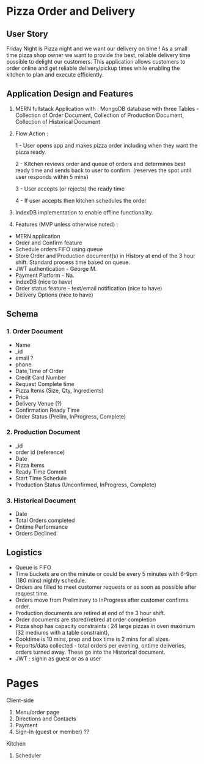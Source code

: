 # Pizza Order and Delivery
## User Story
Friday Night is Pizza night and we want our delivery on time !  As a small time pizza shop owner we want to provide the best, reliable delivery time possible to delight our customers.  This application allows customers to order online and get reliable delivery/pickup times while enabling the kitchen to plan and execute efficiently.  


## Application Design and Features 

1. MERN fullstack Application  with :
     MongoDB database with three Tables - Collection of Order Document, Collection  of Production Document, Collection of Historical Document

2. Flow Action : 

    1 - User opens app and makes pizza order including when they want the pizza ready.

    2 - Kitchen reviews order and queue of orders and determines best ready time and sends back to user to confirm. 
    (reserves the spot until user responds within 5 mins)

    3 - User accepts (or rejects) the ready time 
    
    4 - If user accepts then kitchen schedules the order

3. IndexDB implementation to enable offline functionality.

4. Features (MVP unless otherwise noted) :
- MERN application
- Order and Confirm feature
- Schedule orders FIFO using queue
- Store Order and Production document(s) in History at end of the 3 hour shift.  Standard process time based on queue.
- JWT authentication - George M.
- Payment Platform - Na.
- IndexDB (nice to have)
- Order status feature - text/email notification (nice to have)
- Delivery Options (nice to have)

## Schema
### 1. Order Document
- Name
- _id
- email ?
- phone
- Date,Time of Order
- Credit Card Number
- Request Complete time
- Pizza Items (Size, Qty, Ingredients)
- Price 
- Delivery Venue (?)
- Confirmation Ready Time
- Order Status (Prelim, InProgress, Complete)

### 2. Production Document
- _id
- order id (reference)
- Date
- Pizza Items
- Ready Time Commit
- Start Time Schedule
- Production Status (Unconfirmed, InProgress, Complete)

### 3. Historical Document
- Date
- Total Orders completed
- Ontime Performance
- Orders Declined

##  Logistics
- Queue is FIFO 
- Time buckets are on the minute or could be every 5 minutes with 6-9pm (180 mins) nightly schedule.
- Orders are filled to meet customer requests or as soon as possible after request time.
- Orders move from Preliminary to InProgress after customer confirms order.
- Production documents are retired at end of the 3 hour shift.
- Order documents are stored/retired at order completion
- Pizza shop has capacity constraints : 24 large pizzas in oven maximum (32 mediums with a table constraint), 
- Cooktime is 10 mins, prep and box time is 2 mins for all sizes.
- Reports/data collected - total orders per evening, ontime deliveries, orders turned away. These go into the Historical document.
- JWT :  signin as guest or as a user


# Pages
Client-side
1. Menu/order page
2. Directions and Contacts
3. Payment 
4. Sign-In (guest or member) ??

Kitchen
1. Scheduler
